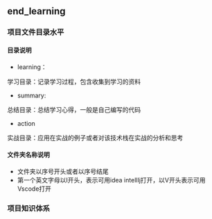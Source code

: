 ## end_learning

### 项目文件目录水平

#### 目录说明
* learning： 

学习目录：记录学习过程，包含收集到学习的资料
* summary:

总结目录：总结学习心得，一般是自己编写的代码
* action

实战目录：应用在实战的例子或者对该技术栈在实战的分析和思考

#### 文件夹名称说明
* 文件夹以序号开头或者以序号结尾
* 第一个英文字母以I开头，表示可用idea intellIj打开，以V开头表示可用Vscode打开

### 项目知识体系



